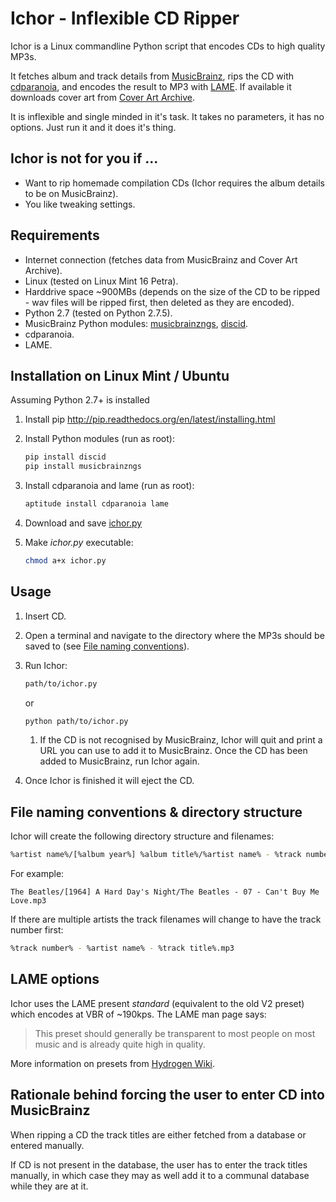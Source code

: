 Ichor - Inflexible CD Ripper
=====

Ichor is a Linux commandline Python script that encodes CDs to high quality MP3s.

It fetches album and track details from [MusicBrainz](https://musicbrainz.org), rips the CD with [cdparanoia](https://www.xiph.org/paranoia/), and encodes the result to MP3 with [LAME](http://lame.sf.net). If available it downloads cover art from [Cover Art Archive](https://coverartarchive.org/).

It is inflexible and single minded in it's task. It takes no parameters, it has no options. Just run it and it does it's thing.

## Ichor is not for you if ...
* Want to rip homemade compilation CDs (Ichor requires the album details to be on MusicBrainz).
* You like tweaking settings.

## Requirements
* Internet connection (fetches data from MusicBrainz and Cover Art Archive).
* Linux (tested on Linux Mint 16 Petra).
* Harddrive space ~900MBs (depends on the size of the CD to be ripped - wav files will be ripped first, then deleted as they are encoded).
* Python 2.7 (tested on Python 2.7.5).
* MusicBrainz Python modules: [musicbrainzngs](http://python-musicbrainzngs.readthedocs.org/en/latest/), [discid](http://python-discid.readthedocs.org/en/latest/).
* cdparanoia.
* LAME.

## Installation on Linux Mint / Ubuntu
Assuming Python 2.7+ is installed

1. Install pip http://pip.readthedocs.org/en/latest/installing.html
2. Install Python modules (run as root):

    ````bash
    pip install discid
    pip install musicbrainzngs
    ````
    
3. Install cdparanoia and lame (run as root):

    ````bash
    aptitude install cdparanoia lame
    ````
4. Download and save [ichor.py](https://raw.githubusercontent.com/rvavruch/ichor/master/ichor.py)
5. Make _ichor.py_ executable:

    ````bash
    chmod a+x ichor.py
    ````

## Usage
1. Insert CD.
2. Open a terminal and navigate to the directory where the MP3s should be saved to (see [File naming conventions](https://github.com/rvavruch/ichor/blob/master/README.md#file-naming-conventions--directory-structure)).
3. Run Ichor:

    ````bash
    path/to/ichor.py
    ````
    or
    
    ````bash
    python path/to/ichor.py
    ````
    
    1. If the CD is not recognised by MusicBrainz, Ichor will quit and print a URL you can use to add it to MusicBrainz. Once the CD has been added to MusicBrainz, run Ichor again.
4. Once Ichor is finished it will eject the CD.

## File naming conventions & directory structure
Ichor will create the following directory structure and filenames:

````bash
%artist name%/[%album year%] %album title%/%artist name% - %track number% - %track title%.mp3
````
For example:
````
The Beatles/[1964] A Hard Day's Night/The Beatles - 07 - Can't Buy Me Love.mp3
````

If there are multiple artists the track filenames will change to have the track number first:
````bash
%track number% - %artist name% - %track title%.mp3
````

## LAME options
Ichor uses the LAME present _standard_ (equivalent to the old V2 preset) which encodes at VBR of ~190kps. The LAME man page says:

> This preset should generally be transparent to most people on most music and is already quite high in quality.

More information on presets from [Hydrogen Wiki](http://wiki.hydrogenaud.io/index.php?title=LAME#Recommended_settings_details).

## Rationale behind forcing the user to enter CD into MusicBrainz

When ripping a CD the track titles are either fetched from a database or entered manually.

If CD is not present in the database, the user has to enter the track titles manually, in which case they may as well add it to a communal database while they are at it.

